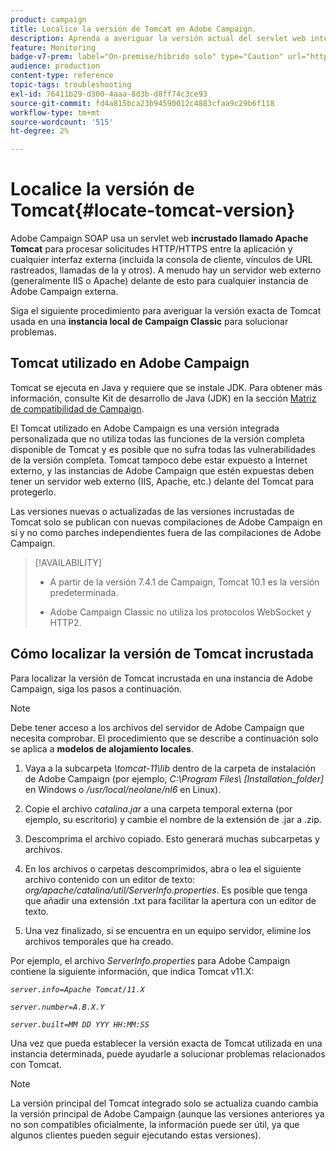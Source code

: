 ```yaml
---
product: campaign
title: Localice la versión de Tomcat en Adobe Campaign.
description: Aprenda a averiguar la versión actual del servlet web integrado de Tomcat utilizado en una instancia de Adobe Campaign
feature: Monitoring
badge-v7-prem: label="On-premise/híbrido solo" type="Caution" url="https://experienceleague.adobe.com/docs/campaign-classic/using/installing-campaign-classic/architecture-and-hosting-models/hosting-models-lp/hosting-models.html?lang=es" tooltip="Se aplica solo a implementaciones On-premise e híbridas"
audience: production
content-type: reference
topic-tags: troubleshooting
exl-id: 76411b29-d300-4aaa-8d3b-d8ff74c3ce93
source-git-commit: fd4a815bca23b94590012c4883cfaa9c29b6f118
workflow-type: tm+mt
source-wordcount: '515'
ht-degree: 2%

---
```


# Localice la versión de Tomcat{#locate-tomcat-version}

Adobe Campaign SOAP usa un servlet web **incrustado llamado Apache Tomcat** para procesar solicitudes HTTP/HTTPS entre la aplicación y cualquier interfaz externa (incluida la consola de cliente, vínculos de URL rastreados, llamadas de la y otros). A menudo hay un servidor web externo (generalmente IIS o Apache) delante de esto para cualquier instancia de Adobe Campaign externa.

Siga el siguiente procedimiento para averiguar la versión exacta de Tomcat usada en una **instancia local de Campaign Classic** para solucionar problemas.

## Tomcat utilizado en Adobe Campaign

Tomcat se ejecuta en Java y requiere que se instale JDK. Para obtener más información, consulte Kit de desarrollo de Java (JDK) en la sección [Matriz de compatibilidad de Campaign](../../rn/using/compatibility-matrix.md).

El Tomcat utilizado en Adobe Campaign es una versión integrada personalizada que no utiliza todas las funciones de la versión completa disponible de Tomcat y es posible que no sufra todas las vulnerabilidades de la versión completa. Tomcat tampoco debe estar expuesto a Internet externo, y las instancias de Adobe Campaign que estén expuestas deben tener un servidor web externo (IIS, Apache, etc.) delante del Tomcat para protegerlo.

Las versiones nuevas o actualizadas de las versiones incrustadas de Tomcat solo se publican con nuevas compilaciones de Adobe Campaign en sí y no como parches independientes fuera de las compilaciones de Adobe Campaign.

>[!AVAILABILITY]
>
>
>* A partir de la versión 7.4.1 de Campaign, Tomcat 10.1 es la versión predeterminada.
>
>* Adobe Campaign Classic no utiliza los protocolos WebSocket y HTTP2.
>


## Cómo localizar la versión de Tomcat incrustada

Para localizar la versión de Tomcat incrustada en una instancia de Adobe Campaign, siga los pasos a continuación.

>[!NOTE]
>
>Debe tener acceso a los archivos del servidor de Adobe Campaign que necesita comprobar. El procedimiento que se describe a continuación solo se aplica a **modelos de alojamiento locales**.

1. Vaya a la subcarpeta *\tomcat-11\lib* dentro de la carpeta de instalación de Adobe Campaign (por ejemplo, *C:\Program Files\ [Installation_folder]* en Windows o */usr/local/neolane/nl6* en Linux).

1. Copie el archivo *catalina.jar* a una carpeta temporal externa (por ejemplo, su escritorio) y cambie el nombre de la extensión de .jar a .zip.

1. Descomprima el archivo copiado. Esto generará muchas subcarpetas y archivos.

1. En los archivos o carpetas descomprimidos, abra o lea el siguiente archivo contenido con un editor de texto: *org/apache/catalina/util/ServerInfo.properties*. Es posible que tenga que añadir una extensión .txt para facilitar la apertura con un editor de texto.

1. Una vez finalizado, si se encuentra en un equipo servidor, elimine los archivos temporales que ha creado.

Por ejemplo, el archivo *ServerInfo.properties* para Adobe Campaign contiene la siguiente información, que indica Tomcat v11.X:

*`server.info=Apache Tomcat/11.X`*

*`server.number=A.B.X.Y`*

*`server.built=MM DD YYY HH:MM:SS`*

Una vez que pueda establecer la versión exacta de Tomcat utilizada en una instancia determinada, puede ayudarle a solucionar problemas relacionados con Tomcat.

>[!NOTE]
>
>La versión principal del Tomcat integrado solo se actualiza cuando cambia la versión principal de Adobe Campaign (aunque las versiones anteriores ya no son compatibles oficialmente, la información puede ser útil, ya que algunos clientes pueden seguir ejecutando estas versiones).
>

